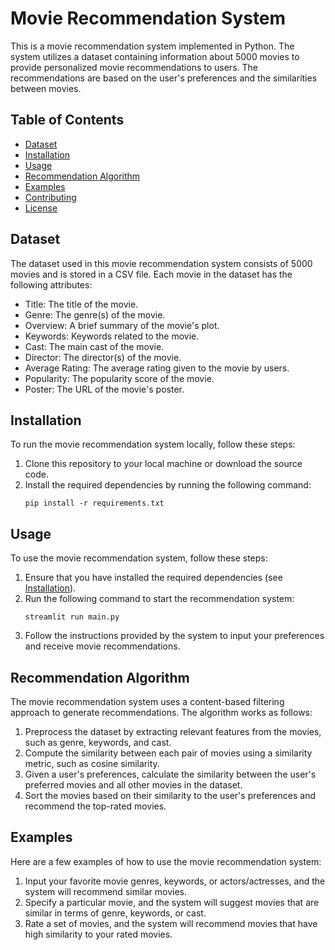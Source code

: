 # Movie Recommendation System

This is a movie recommendation system implemented in Python. The system utilizes a dataset containing information about 5000 movies to provide personalized movie recommendations to users. The recommendations are based on the user's preferences and the similarities between movies.

## Table of Contents
- [Dataset](#dataset)
- [Installation](#installation)
- [Usage](#usage)
- [Recommendation Algorithm](#recommendation-algorithm)
- [Examples](#examples)
- [Contributing](#contributing)
- [License](#license)

## Dataset
The dataset used in this movie recommendation system consists of 5000 movies and is stored in a CSV file. Each movie in the dataset has the following attributes:
- Title: The title of the movie.
- Genre: The genre(s) of the movie.
- Overview: A brief summary of the movie's plot.
- Keywords: Keywords related to the movie.
- Cast: The main cast of the movie.
- Director: The director(s) of the movie.
- Average Rating: The average rating given to the movie by users.
- Popularity: The popularity score of the movie.
- Poster: The URL of the movie's poster.

## Installation
To run the movie recommendation system locally, follow these steps:

1. Clone this repository to your local machine or download the source code.
2. Install the required dependencies by running the following command:
   ```
   pip install -r requirements.txt
   ```

## Usage
To use the movie recommendation system, follow these steps:

1. Ensure that you have installed the required dependencies (see [Installation](#installation)).
2. Run the following command to start the recommendation system:
   ```
   streamlit run main.py
   ```
3. Follow the instructions provided by the system to input your preferences and receive movie recommendations.

## Recommendation Algorithm
The movie recommendation system uses a content-based filtering approach to generate recommendations. The algorithm works as follows:

1. Preprocess the dataset by extracting relevant features from the movies, such as genre, keywords, and cast.
2. Compute the similarity between each pair of movies using a similarity metric, such as cosine similarity.
3. Given a user's preferences, calculate the similarity between the user's preferred movies and all other movies in the dataset.
4. Sort the movies based on their similarity to the user's preferences and recommend the top-rated movies.

## Examples
Here are a few examples of how to use the movie recommendation system:

1. Input your favorite movie genres, keywords, or actors/actresses, and the system will recommend similar movies.
2. Specify a particular movie, and the system will suggest movies that are similar in terms of genre, keywords, or cast.
3. Rate a set of movies, and the system will recommend movies that have high similarity to your rated movies.
